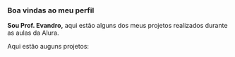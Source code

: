 ### Boa vindas ao meu perfil 


**Sou Prof. Evandro,** aqui estão alguns dos meus projetos realizados durante as aulas da Alura.

Aqui estão auguns projetos:



